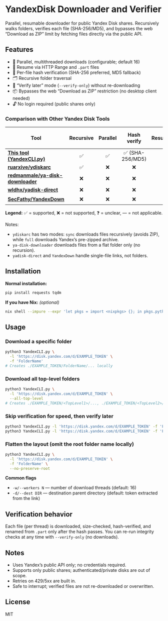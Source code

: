 # YandexDisk Downloader and Verifier

Parallel, resumable downloader for public Yandex Disk shares. Recursively walks folders, verifies each file (SHA-256/MD5), and bypasses the web “Download as ZIP” limit by fetching files directly via the public API.

## Features

- 🚀 Parallel, multithreaded downloads (configurable; default 16)
- 🔄 Resume via HTTP Range and `.part` files
- 🔐 Per-file hash verification (SHA-256 preferred, MD5 fallback)
- 🗂️ Recursive folder traversal
- 🧪 “Verify later” mode (`--verify-only`) without re-downloading
- 📦 Bypasses the web “Download as ZIP” restriction (no desktop client needed)
- 🔓 No login required (public shares only)

### Comparison with Other Yandex Disk Tools

| Tool | Recursive | Parallel | Hash verify | Resumable | Preserves tree | **Avoids web ZIP** | CLI | Lang |
|---|:--:|:--:|:--:|:--:|:--:|:--:|:--:|:--:|
| **[This tool (YandexCLI.py)](YandexCLI.py)** | ✅ | ✅ | ✅ (SHA-256/MD5) | ✅ | ✅ | ✅ | ✅ | Python |
| **[ruarxive/ydiskarc](https://github.com/ruarxive/ydiskarc)** | ✅ | ❌ | ❌ | ❌ | ✅ | ✅ / ❌ | ✅ | Python |
| **[redmanmale/ya-disk-downloader](https://github.com/redmanmale/ya-disk-downloader)** | ❌ | ❌ | ❌ | ❓ | — | ❓ | ✅ | Python |
| **[wldhx/yadisk-direct](https://github.com/wldhx/yadisk-direct)** | ❌ | ❌ | ❌ | ❌ | — | — | ✅ | Python |
| **[SecFathy/YandexDown](https://github.com/SecFathy/YandexDown)** | ❌ | ❌ | ❌ | ❓ | — | ❌ | ✅ | Python |

**Legend:** ✅ = supported, ❌ = not supported, ❓ = unclear, — = not applicable.

Notes:  
- `ydiskarc` has two modes: `sync` downloads files recursively (avoids ZIP), while `full` downloads Yandex’s pre-zipped archive.  
- `ya-disk-downloader` downloads files from a flat folder only (no recursion).  
- `yadisk-direct` and `YandexDown` handle single-file links, not folders.

## Installation

**Normal installation:**
```bash
pip install requests tqdm
```

**If you have Nix:** *(optional)*
```bash
nix shell --impure --expr 'let pkgs = import <nixpkgs> {}; in pkgs.python312.withPackages (ps: [ ps.requests ps.tqdm ])'
```

## Usage

### Download a specific folder

```bash
python3 YandexCLI.py \
  -l 'https://disk.yandex.com/d/EXAMPLE_TOKEN' \
  -f 'FolderName'
# Creates ./EXAMPLE_TOKEN/FolderName/... locally
```

### Download all top-level folders

```bash
python3 YandexCLI.py \
  -l 'https://disk.yandex.com/d/EXAMPLE_TOKEN' \
  --all-top-level
# Creates ./EXAMPLE_TOKEN/<TopLevel1>/..., ./EXAMPLE_TOKEN/<TopLevel2>/...
```

### Skip verification for speed, then verify later

```bash
python3 YandexCLI.py -l 'https://disk.yandex.com/d/EXAMPLE_TOKEN' -f 'FolderName' --no-verify
python3 YandexCLI.py -l 'https://disk.yandex.com/d/EXAMPLE_TOKEN' -f 'FolderName' --verify-only
```

### Flatten the layout (omit the root folder name locally)

```bash
python3 YandexCLI.py \
  -l 'https://disk.yandex.com/d/EXAMPLE_TOKEN' \
  -f 'FolderName' \
  --no-preserve-root
```

**Common flags**

- `-w/--workers N` — number of download threads (default: 16)
- `-d/--dest DIR` — destination parent directory (default: token extracted from the link)

## Verification behavior

Each file (per thread) is downloaded, size-checked, hash-verified, and renamed from `.part` only after the hash passes. You can re-run integrity checks at any time with `--verify-only` (no downloads).

## Notes

- Uses Yandex’s public API only; no credentials required.
- Supports only public shares; authenticated/private disks are out of scope.
- Retries on 429/5xx are built in.
- Safe to interrupt; verified files are not re-downloaded or overwritten.

## License

MIT
